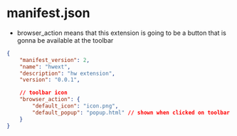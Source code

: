 # manifest.json

- browser_action means that this extension is going to be a button that is gonna
  be available at the toolbar

```json
{
    "manifest_version": 2,
    "name": "hwext",
    "description": "hw extension",
    "version": "0.0.1",

    // toolbar icon
    "browser_action": {
        "default_icon": "icon.png",
        "default_popup": "popup.html" // shown when clicked on toolbar button
    }
}
```
